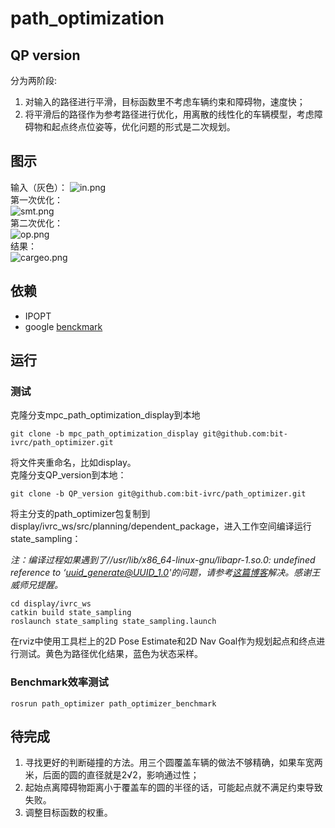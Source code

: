 # path_optimization
## QP version  
分为两阶段:  
1. 对输入的路径进行平滑，目标函数里不考虑车辆约束和障碍物，速度快；  
2. 将平滑后的路径作为参考路径进行优化，用离散的线性化的车辆模型，考虑障碍物和起点终点位姿等，优化问题的形式是二次规划。  
## 图示
输入（灰色）：
![in.png](https://i.loli.net/2019/10/31/v8rGYNW6RHxOcwy.png)  
第一次优化：  
![smt.png](https://i.loli.net/2019/10/31/bTsxhRrW1LnJIoQ.png)  
第二次优化：  
![op.png](https://i.loli.net/2019/10/31/KAqD5epScvgy1Z7.png)  
结果：  
![cargeo.png](https://i.loli.net/2019/10/31/dqz6TF4ypvYGbeE.png)  
## 依赖

- IPOPT    
- google [benckmark](https://github.com/google/benchmark)   

## 运行  

### 测试 

克隆分支mpc_path_optimization_display到本地

```
git clone -b mpc_path_optimization_display git@github.com:bit-ivrc/path_optimizer.git
```

将文件夹重命名，比如display。  
克隆分支QP_version到本地：  

```
git clone -b QP_version git@github.com:bit-ivrc/path_optimizer.git
```

将主分支的path_optimizer包复制到display/ivrc_ws/src/planning/dependent_package，进入工作空间编译运行state_sampling：

*注：编译过程如果遇到了//usr/lib/x86_64-linux-gnu/libapr-1.so.0: undefined reference to ‘uuid_generate@UUID_1.0'的问题，请参考[这篇博客](https://blog.csdn.net/u014734886/article/details/93029349)解决。感谢王威师兄提醒。*  

```
cd display/ivrc_ws
catkin build state_sampling
roslaunch state_sampling state_sampling.launch
```

在rviz中使用工具栏上的2D Pose Estimate和2D Nav Goal作为规划起点和终点进行测试。黄色为路径优化结果，蓝色为状态采样。

### Benchmark效率测试  

```
rosrun path_optimizer path_optimizer_benchmark
```
## 待完成    
1. 寻找更好的判断碰撞的方法。用三个圆覆盖车辆的做法不够精确，如果车宽两米，后面的圆的直径就是2√2，影响通过性；
2. 起始点离障碍物距离小于覆盖车的圆的半径的话，可能起点就不满足约束导致失败。  
3. 调整目标函数的权重。  

